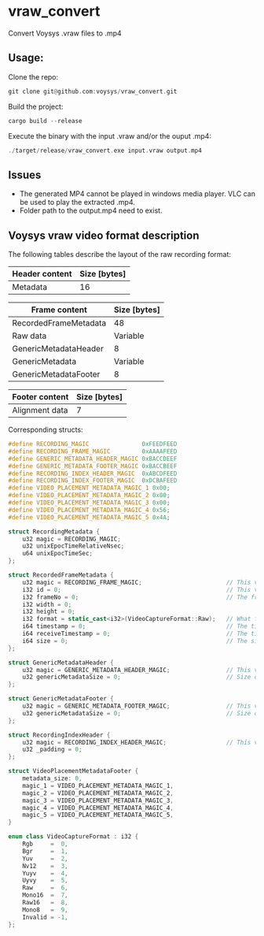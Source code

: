 # vraw_convert

Convert Voysys .vraw files to .mp4

## Usage:
Clone the repo:
```rust
git clone git@github.com:voysys/vraw_convert.git
```
Build the project:
```rust
cargo build --release
```
Execute the binary with the input .vraw and/or the ouput .mp4:
```rust
./target/release/vraw_convert.exe input.vraw output.mp4
```

## Issues
- The generated MP4 cannot be played in windows media player. VLC can be used to play the extracted .mp4.
- Folder path to the output.mp4 need to exist.

## Voysys vraw video format description

The following tables describe the layout of the raw recording format:

| Header content | Size [bytes] |
| -------------- | ------------ |
| Metadata       | 16           |


| Frame content         | Size [bytes] |
| --------------------- | ------------ |
| RecordedFrameMetadata | 48           |
| Raw data              | Variable     |
| GenericMetadataHeader | 8            |
| GenericMetadata       | Variable     |
| GenericMetadataFooter | 8            |


| Footer content | Size [bytes] |
| -------------- | ------------ |
| Alignment data | 7            |

Corresponding structs:
```cpp
#define RECORDING_MAGIC               0xFEEDFEED
#define RECORDING_FRAME_MAGIC         0xAAAAFEED
#define GENERIC_METADATA_HEADER_MAGIC 0xBACCDEEF
#define GENERIC_METADATA_FOOTER_MAGIC 0xBACCBEEF
#define RECORDING_INDEX_HEADER_MAGIC  0xABCDFEED
#define RECORDING_INDEX_FOOTER_MAGIC  0xDCBAFEED
#define VIDEO_PLACEMENT_METADATA_MAGIC_1 0x00;
#define VIDEO_PLACEMENT_METADATA_MAGIC_2 0x00;
#define VIDEO_PLACEMENT_METADATA_MAGIC_3 0x00;
#define VIDEO_PLACEMENT_METADATA_MAGIC_4 0x56;
#define VIDEO_PLACEMENT_METADATA_MAGIC_5 0x4A;

struct RecordingMetadata {
    u32 magic = RECORDING_MAGIC;
    u32 unixEpocTimeRelativeNsec;
    u64 unixEpocTimeSec;
};

struct RecordedFrameMetadata {
    u32 magic = RECORDING_FRAME_MAGIC;                        // This value will always be 0xAAAAFEED
    i32 id = 0;                                               // This value corresponds to the stream id in the pv file
    i32 frameNo = 0;                                          // The frame number of this frame
    i32 width = 0;
    i32 height = 0;
    i32 format = static_cast<i32>(VideoCaptureFormat::Raw);   // What format is this frame in
    i64 timestamp = 0;                                        // The timestamp from the capture system of this frame if any
    i64 receiveTimestamp = 0;                                 // The timestamp when this frame was recived
    i64 size = 0;                                             // The size of the following frame
};

struct GenericMetadataHeader {
    u32 magic = GENERIC_METADATA_HEADER_MAGIC;                // This value will always be 0xBACCDEEF
    u32 genericMetadataSize = 0;                              // Size of the generic metadata block
};

struct GenericMetadataFooter {
    u32 magic = GENERIC_METADATA_FOOTER_MAGIC;                // This value will always be 0xBACCBEEF
    u32 genericMetadataSize = 0;                              // Size of the generic metadata block
};

struct RecordingIndexHeader {
    u32 magic = RECORDING_INDEX_HEADER_MAGIC;                 // This value will always be 0xABCDFEED
    u32 _padding = 0;
};

struct VideoPlacementMetadataFooter {
    metadata_size: 0,
    magic_1 = VIDEO_PLACEMENT_METADATA_MAGIC_1,
    magic_2 = VIDEO_PLACEMENT_METADATA_MAGIC_2,
    magic_3 = VIDEO_PLACEMENT_METADATA_MAGIC_3,
    magic_4 = VIDEO_PLACEMENT_METADATA_MAGIC_4,
    magic_5 = VIDEO_PLACEMENT_METADATA_MAGIC_5,
}
```

```cpp
enum class VideoCaptureFormat : i32 {
    Rgb     =  0,
    Bgr     =  1,
    Yuv     =  2,
    Nv12    =  3,
    Yuyv    =  4,
    Uyvy    =  5,
    Raw     =  6,
    Mono16  =  7,
    Raw16   =  8,
    Mono8   =  9,
    Invalid = -1,
};
```
